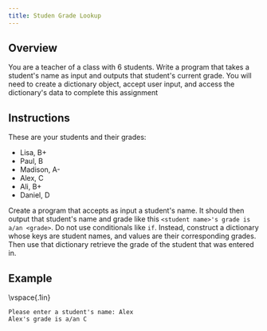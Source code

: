 ```yaml
---
title: Studen Grade Lookup
---
```


## Overview

You are a teacher of a class with 6 students. Write a program that takes a
student's name as input and outputs that student's current grade. You will need
to create a dictionary object, accept user input, and access the dictionary's
data to complete this assignment

## Instructions

These are your students and their grades:

- Lisa, B+
- Paul, B
- Madison, A-
- Alex, C
- Ali, B+
- Daniel, D

Create a program that accepts as input a student's name. It should then output
that student's name and grade like this `<student name>'s grade is a/an
<grade>`. Do not use conditionals like `if`. Instead, construct a dictionary
whose keys are student names, and values are their corresponding grades. Then
use that dictionary retrieve the grade of the student that was entered in.

## Example

\vspace{.1in}

```
Please enter a student's name: Alex
Alex's grade is a/an C
```
